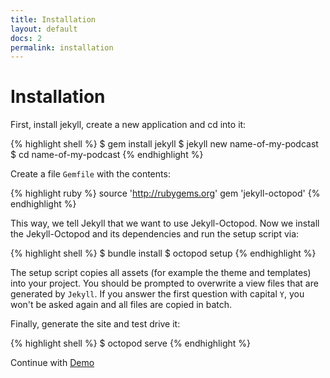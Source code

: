 ```yaml
---
title: Installation
layout: default
docs: 2
permalink: installation
---
```


# Installation

First, install jekyll, create a new application and cd into it:

{% highlight shell %}
$ gem install jekyll
$ jekyll new name-of-my-podcast
$ cd name-of-my-podcast
{% endhighlight %}

Create a file `Gemfile` with the contents:

{% highlight ruby %}
source 'http://rubygems.org'
gem 'jekyll-octopod'
{% endhighlight %}

This way, we tell Jekyll that we want to use Jekyll-Octopod.
Now we install the Jekyll-Octopod and its dependencies and run the setup script via:

{% highlight shell %}
$ bundle install
$ octopod setup
{% endhighlight %}

The setup script copies all assets (for example the theme and templates) into 
your project. You should be prompted to overwrite a view files that are 
generated by `Jekyll`. If you answer the first question with capital `Y`, you 
won't be asked again and all files are copied in batch.

Finally, generate the site and test drive it:

{% highlight shell %}
$ octopod serve
{% endhighlight %}

Continue with [Demo](/demo)

